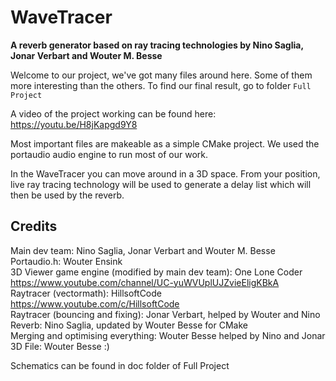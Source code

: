 # **WaveTracer**
**A reverb generator based on ray tracing technologies by Nino Saglia, Jonar Verbart and Wouter M. Besse**

Welcome to our project, we've got many files around here. Some of them more interesting than the others.
To find our final result, go to folder `Full Project`

A video of the project working can be found here: https://youtu.be/H8jKapgd9Y8

Most important files are makeable as a simple CMake project.
We used the portaudio audio engine to run most of our work.

In the WaveTracer you can move around in a 3D space. From your position, live ray tracing technology will be used to generate a delay list which will then be used by the reverb.

## **Credits** <br>
Main dev team: Nino Saglia, Jonar Verbart and Wouter M. Besse <br>
Portaudio.h: Wouter Ensink <br>
3D Viewer game engine (modified by main dev team): One Lone Coder https://www.youtube.com/channel/UC-yuWVUplUJZvieEligKBkA <br>
Raytracer (vectormath): HillsoftCode https://www.youtube.com/c/HillsoftCode <br>
Raytracer (bouncing and fixing): Jonar Verbart, helped by Wouter and Nino <br>
Reverb: Nino Saglia, updated by Wouter Besse for CMake <br>
Merging and optimising everything: Wouter Besse helped by Nino and Jonar <br>
3D File: Wouter Besse :) <br>

Schematics can be found in doc folder of Full Project

